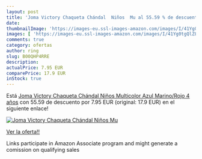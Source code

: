 ```yaml
---
layout: post
title: 'Joma Victory Chaqueta Chándal  Niños  Mu al 55.59 % de descuento'
date: 
thumbnailImage: 'https://images-eu.ssl-images-amazon.com/images/I/41Yg0tgQlZL._SL200_.jpg'
images: [ 'https://images-eu.ssl-images-amazon.com/images/I/41Yg0tgQlZL._SL200_.jpg' ]
comments: true
category: ofertas
author: ring
slug: B00QHP4RRE
description:
actualPrice: 7.95 EUR
comparePrice: 17.9 EUR
inStock: true
---
```


Está [Joma Victory Chaqueta Chándal  Niños  Multicolor  Azul Marino/Rojo   4 años](https://www.amazon.es/dp/B00QHP4RRE/?tag=tolees-21) con 55.59 de descuento por 7.95 EUR (original: 17.9 EUR) en el siguiente enlace!

[![Joma Victory Chaqueta Chándal  Niños  Mu](https://images-eu.ssl-images-amazon.com/images/I/41Yg0tgQlZL._SL200_.jpg)](https://www.amazon.es/dp/B00QHP4RRE/?tag=tolees-21)

[Ver la oferta!!](https://www.amazon.es/dp/B00QHP4RRE/?tag=tolees-21)

Links participate in Amazon Associate program and might generate a comission on qualifying sales



